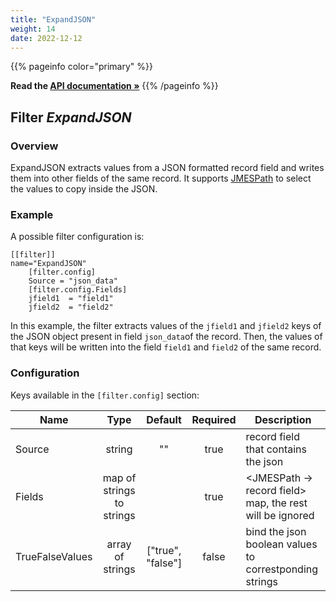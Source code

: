 ```yaml
---
title: "ExpandJSON"
weight: 14
date: 2022-12-12
---
```

{{% pageinfo color="primary" %}}

**Read the [API documentation &raquo;](https://pkg.go.dev/github.com/AdRoll/baker/filter#ExpandJSON)**
{{% /pageinfo %}}

## Filter *ExpandJSON*

### Overview

ExpandJSON extracts values from a JSON formatted record field and writes them into other fields of the same record.
It supports [JMESPath](https://jmespath.org/tutorial.html) to select the values to copy inside the JSON.

### Example

A possible filter configuration is:

	[[filter]]
	name="ExpandJSON"
		[filter.config]
		Source = "json_data"
		[filter.config.Fields]
		jfield1  = "field1"
		jfield2  = "field2"
		
In this example, the filter extracts values of the `jfield1` and `jfield2` keys of the JSON 
object present in field `json_data`of the record. Then, the values of that keys will be written into the field 
`field1` and `field2` of the same record.


### Configuration

Keys available in the `[filter.config]` section:

|Name|Type|Default|Required|Description|
|----|:--:|:-----:|:------:|-----------|
| Source| string| ""| true| record field that contains the json|
| Fields| map of strings to strings| | true| <JMESPath -> record field> map, the rest will be ignored|
| TrueFalseValues| array of strings| ["true", "false"]| false| bind the json boolean values to correstponding strings|

